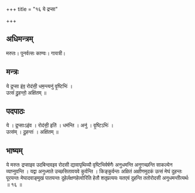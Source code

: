 +++
title = "१६ ये द्रप्सा"

+++
## अधिमन्त्रम्
मरुतः। पुनर्वत्सः काण्वः। गायत्री।

## मन्त्रः
ये द्र॒प्सा इ॑व॒ रोद॑सी॒ धम॒न्त्यनु॑ वृ॒ष्टिभिः॑ ।  
उत्सं॑ दु॒हन्तो॒ अक्षि॑तम् ॥

## पदपाठः
ये । द्र॒प्साःऽइ॑व । रोद॑सी॒ इति॑ । धम॑न्ति । अनु॑ । वृ॒ष्टिऽभिः॑ ।  
उत्स॑म् । दु॒हन्तः॑ । अक्षि॑तम् ॥

## भाष्यम्
ये मरुतः द्रप्साइव उदबिन्दवइव रोदसी द्यावापृथिव्यौ वृष्टिभिर्वर्षणैः अनुधमन्ति अनुगच्छन्ति साकल्येन व्याप्नुवन्ति । यद्वा अनुध्माते उच्छसितावयवे कुर्वन्ति । किङ्कुर्वन्तः अक्षितं अक्षीणमुदकं उत्सं मेघं दुहन्तः पूरयन्तः मेघादवाङ्मुखं पातयन्तः दुहेर्लक्षणहेत्वोरिति हेतौ शतृप्रत्ययः यतएवं दुहन्ति ततोरोदसी अनुधमन्तीत्यर्थः ॥ १६ ॥